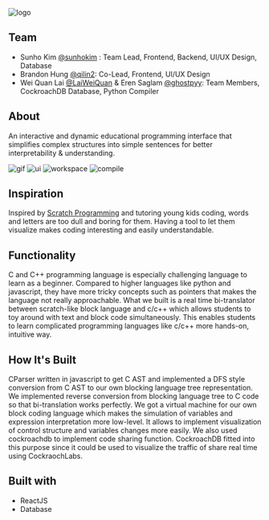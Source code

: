 ![logo](https://github.com/qilin2/BLOCKGRAM/blob/main/visuals/Screen%20Shot%202022-10-16%20at%2012.50.09%20PM.png)

## Team
- Sunho Kim [@sunhokim](https://github.com/sunhokim) : Team Lead, Frontend, Backend, UI/UX Design, Database
- Brandon Hung [@qilin2](https://www.github.com/): Co-Lead, Frontend, UI/UX Design
- Wei Quan Lai [@LaiWeiQuan](https://github.com/LaiWeiQuan) & Eren Saglam [@ghostpyy](https://github.com/ghostpyy): Team Members, CockroachDB Database, Python Compiler


## About
An interactive and dynamic educational programming interface that simplifies complex structures into simple sentences for better interpretability & understanding.

![gif](https://github.com/qilin2/BLOCKGRAM/blob/main/visuals/blockgram.gif)
![ui](https://github.com/qilin2/BLOCKGRAM/blob/main/visuals/interface.png)
![workspace](https://github.com/qilin2/BLOCKGRAM/blob/main/visuals/workspace.png)
![compile](https://github.com/qilin2/BLOCKGRAM/blob/main/visuals/compile.png)

## Inspiration
Inspired by [Scratch Programming](https://scratch.mit.edu/developers) and tutoring young kids coding, words and letters are too dull and boring for them. Having a tool to let them visualize makes coding interesting and easily understandable.

## Functionality
C and C++ programming language is especially challenging language to learn as a beginner. Compared to higher languages like python and javascript, they have more tricky concepts such as pointers that makes the language not really approachable. What we built is a real time bi-translator between scratch-like block language and c/c++ which allows students to toy around with text and block code simultaneously. This enables students to learn complicated programming languages like c/c++ more hands-on, intuitive way.

## How It's Built
CParser written in javascript to get C AST and implemented a DFS style conversion from C AST to our own blocking language tree representation. We implemented reverse conversion from blocking language tree to C code so that bi-translation works perfectly. We got a virtual machine for our own block coding language which makes the simulation of variables and expression interpretation more low-level. It allows to implement visualization of control structure and variables changes more easily. We also used cockroachdb to implement code sharing function. CockroachDB fitted into this purpose since it could be used to visualize the traffic of share real time using CockraochLabs.

## Built with
- ReactJS
- Database
